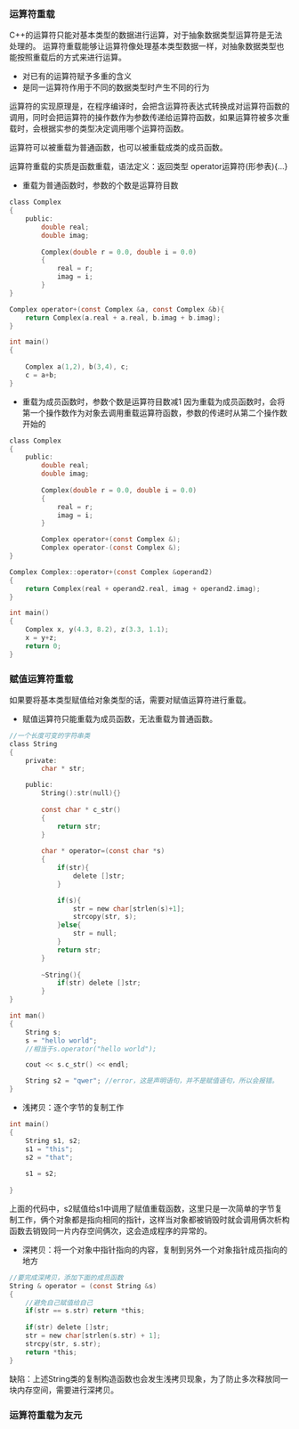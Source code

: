 ### 运算符重载
C++的运算符只能对基本类型的数据进行运算，对于抽象数据类型运算符是无法处理的。
运算符重载能够让运算符像处理基本类型数据一样，对抽象数据类型也能按照重载后的方式来进行运算。

- 对已有的运算符赋予多重的含义
- 是同一运算符作用于不同的数据类型时产生不同的行为

运算符的实现原理是，在程序编译时，会把含运算符表达式转换成对运算符函数的调用，同时会把运算符的操作数作为参数传递给运算符函数，如果运算符被多次重载时，会根据实参的类型决定调用哪个运算符函数。

运算符可以被重载为普通函数，也可以被重载成类的成员函数。

运算符重载的实质是函数重载，语法定义：返回类型 operator运算符(形参表){...}

- 重载为普通函数时，参数的个数是运算符目数
```c
class Complex
{
    public:
        double real;
        double imag;
    
        Complex(double r = 0.0, double i = 0.0)
        {
            real = r;
            imag = i;            
        }
}

Complex operator+(const Complex &a, const Complex &b){
    return Complex(a.real + a.real, b.imag + b.imag);
}

int main()
{
    
    Complex a(1,2), b(3,4), c;
    c = a+b;
}
```
- 重载为成员函数时，参数个数是运算符目数减1
因为重载为成员函数时，会将第一个操作数作为对象去调用重载运算符函数，参数的传递时从第二个操作数开始的
```c
class Complex
{
    public:
        double real;
        double imag;
    
        Complex(double r = 0.0, double i = 0.0)
        {
            real = r;
            imag = i;            
        }

        Complex operator+(const Complex &);
        Complex operator-(const Complex &);
}

Complex Complex::operator+(const Complex &operand2)
{
    return Complex(real + operand2.real, imag + operand2.imag);
}

int main()
{
    Complex x, y(4.3, 8.2), z(3.3, 1.1);
    x = y+z;
    return 0;
}
```


### 赋值运算符重载
如果要将基本类型赋值给对象类型的话，需要对赋值运算符进行重载。

- 赋值运算符只能重载为成员函数，无法重载为普通函数。
```c
//一个长度可变的字符串类
class String
{
    private:
        char * str;

    public:
        String():str(null){}
   
        const char * c_str()
        {
            return str;
        }
   
        char * operator=(const char *s)
        {
            if(str){
                delete []str;
            }

            if(s){
                str = new char[strlen(s)+1];
                strcopy(str, s);
            }else{
                str = null;
            }
            return str;
        }
        
        ~String(){
            if(str) delete []str;
        }
}

int man()
{
    String s;
    s = "hello world";
    //相当于s.operator("hello world");

    cout << s.c_str() << endl;

    String s2 = "qwer"; //error，这是声明语句，并不是赋值语句，所以会报错。
}
```

- 浅拷贝：逐个字节的复制工作
```c
int main()
{
    String s1, s2;
    s1 = "this";
    s2 = "that";
        
    s1 = s2;
    
}
```
上面的代码中，s2赋值给s1中调用了赋值重载函数，这里只是一次简单的字节复制工作，俩个对象都是指向相同的指针，这样当对象都被销毁时就会调用俩次析构函数去销毁同一片内存空间俩次，这会造成程序的异常的。

- 深拷贝：将一个对象中指针指向的内容，复制到另外一个对象指针成员指向的地方
```c
//要完成深拷贝，添加下面的成员函数
String & operator = (const String &s)
{
    //避免自己赋值给自己
    if(str == s.str) return *this;
    
    if(str) delete []str;
    str = new char[strlen(s.str) + 1];
    strcpy(str, s.str);
    return *this;
}
```

缺陷：上述String类的复制构造函数也会发生浅拷贝现象，为了防止多次释放同一块内存空间，需要进行深拷贝。

### 运算符重载为友元
